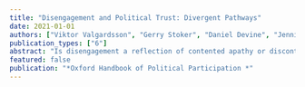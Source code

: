 ```yaml
---
title: "Disengagement and Political Trust: Divergent Pathways"
date: 2021-01-01
authors: ["Viktor Valgardsson", "Gerry Stoker", "Daniel Devine", "Jennifer Gaskell", "Will Jennings"]
publication_types: ["6"]
abstract: "Is disengagement a reflection of contented apathy or discontented alienation? If a citizen finds their political leaders trustworthy, is the most likely response to let them get on with it and disengage? Or is it that if a citizen lacks trust in politics, they will deem attempting to influence political outcomes pointless and therefore disengage? In short: is disengagement a reflection of contented apathy or discontented alienation? In this chapter, we explore these questions, arguing that the answers depend on whether the disengagement is from mainstream politics or protest politics and whether the political system has in place the citizen protections of a liberal democracy or not."
featured: false
publication: "*Oxford Handbook of Political Participation *"
---
```


